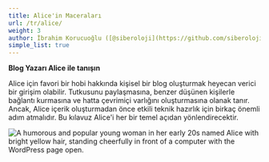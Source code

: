 ```yaml
---
title: Alice'in Maceraları
url: /tr/alice/
weight: 3
author: İbrahim Korucuoğlu ([@siberoloji](https://github.com/siberoloji))
simple_list: true
---
```


**Blog Yazarı Alice ile tanışın**

Alice için favori bir hobi hakkında kişisel bir blog oluşturmak heyecan verici bir girişim olabilir. Tutkusunu paylaşmasına, benzer düşünen kişilerle bağlantı kurmasına ve hatta çevrimiçi varlığını oluşturmasına olanak tanır. Ancak, Alice içerik oluşturmadan önce etkili teknik hazırlık için birkaç önemli adım atmalıdır. Bu kılavuz Alice'i her bir temel açıdan yönlendirecektir.

![A humorous and popular young woman in her early 20s named Alice with bright yellow hair, standing cheerfully in front of a computer with the WordPress page open.](/images/alice-in-front-of-computer.webp)